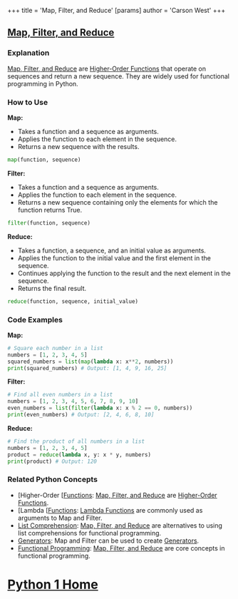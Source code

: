 +++
 title = 'Map, Filter, and Reduce'
[params]
	author = 'Carson West'
+++
## [Map, Filter, and Reduce](./../map-filter-and-reduce/)

### Explanation
 [Map, Filter, and Reduce](./../map-filter-and-reduce/) are [Higher-Order Functions](./../higher-order-functions/) that operate on sequences and return a new sequence. They are widely used for functional programming in Python.

### How to Use

**Map:**
* Takes a function and a sequence as arguments.
* Applies the function to each element in the sequence.
* Returns a new sequence with the results.

```python
map(function, sequence)
```

**Filter:**
* Takes a function and a sequence as arguments.
* Applies the function to each element in the sequence.
* Returns a new sequence containing only the elements for which the function returns True.

```python
filter(function, sequence)
```

**Reduce:**
* Takes a function, a sequence, and an initial value as arguments.
* Applies the function to the initial value and the first element in the sequence.
* Continues applying the function to the result and the next element in the sequence.
* Returns the final result.

```python
reduce(function, sequence, initial_value)
```

### Code Examples

**Map:**
```python
# Square each number in a list
numbers = [1, 2, 3, 4, 5]
squared_numbers = list(map(lambda x: x**2, numbers))
print(squared_numbers) # Output: [1, 4, 9, 16, 25]
```

**Filter:**
```python
# Find all even numbers in a list
numbers = [1, 2, 3, 4, 5, 6, 7, 8, 9, 10]
even_numbers = list(filter(lambda x: x % 2 == 0, numbers))
print(even_numbers) # Output: [2, 4, 6, 8, 10]
```

**Reduce:**
```python
# Find the product of all numbers in a list
numbers = [1, 2, 3, 4, 5]
product = reduce(lambda x, y: x * y, numbers)
print(product) # Output: 120
```

### Related Python Concepts

- [Higher-Order [[Functions](./../higher-order-[[functions/): [Map, Filter, and Reduce](./../map-filter-and-reduce/) are [Higher-Order Functions](./../higher-order-functions/).
- [Lambda [[Functions](./../lambda-[[functions/): [Lambda Functions](./../lambda-functions/) are commonly used as arguments to Map and Filter.
- [List Comprehension](./../list-comprehension/): [Map, Filter, and Reduce](./../map-filter-and-reduce/) are alternatives to using list comprehensions for functional programming.
- [Generators](./../generators/): Map and Filter can be used to create [Generators](./../generators/).
- [Functional Programming](./../functional-programming/): [Map, Filter, and Reduce](./../map-filter-and-reduce/) are core concepts in functional programming.
# [Python 1 Home](./../python-1-home/)